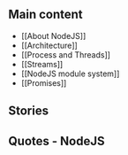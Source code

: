 ## Main content
- [[About NodeJS]]
- [[Architecture]]
- [[Process and Threads]]
- [[Streams]]
- [[NodeJS module system]]
- [[Promises]]

## Stories

## Quotes - NodeJS
